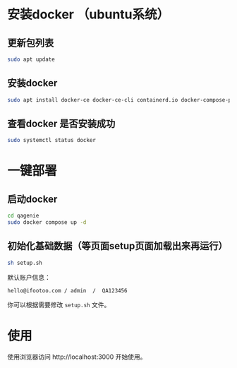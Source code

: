 # 安装docker （ubuntu系统）
## 更新包列表
```bash
sudo apt update
```
## 安装docker
```bash
sudo apt install docker-ce docker-ce-cli containerd.io docker-compose-plugin
```
## 查看docker 是否安装成功
```bash
sudo systemctl status docker
```

# 一键部署
## 启动docker
```bash
cd qagenie
sudo docker compose up -d
```
## 初始化基础数据（等页面setup页面加载出来再运行） 
```bash
sh setup.sh
```

默认账户信息：

```
hello@ifootoo.com / admin  /  QA123456
```
你可以根据需要修改 `setup.sh` 文件。

# 使用
使用浏览器访问 http://localhost:3000 开始使用。